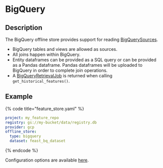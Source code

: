 # BigQuery

## Description

The BigQuery offline store provides support for reading [BigQuerySources](../data-sources/bigquery.md).

* BigQuery tables and views are allowed as sources.
* All joins happen within BigQuery. 
* Entity dataframes can be provided as a SQL query or can be provided as a Pandas dataframe. Pandas dataframes will be uploaded to BigQuery in order to complete join operations.
* A [BigQueryRetrievalJob](https://github.com/feast-dev/feast/blob/c50a36ec1ad5b8d81c6f773c23204db7c7a7d218/sdk/python/feast/infra/offline_stores/bigquery.py#L210) is returned when calling `get_historical_features()`.

## Example

{% code title="feature_store.yaml" %}
```yaml
project: my_feature_repo
registry: gs://my-bucket/data/registry.db
provider: gcp
offline_store:
  type: bigquery
  dataset: feast_bq_dataset
```
{% endcode %}

Configuration options are available [here](https://rtd.feast.dev/en/latest/#feast.repo_config.BigQueryOfflineStoreConfig).
